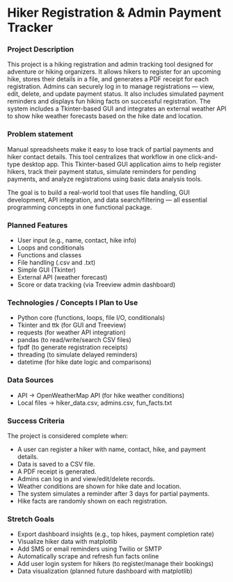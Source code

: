 # Hiker Registration & Admin Payment Tracker 

### Project Description
This project is a hiking registration and admin tracking tool designed for adventure or hiking organizers. 
It allows hikers to register for an upcoming hike, stores their details in a file, and generates a PDF receipt for each registration. 
Admins can securely log in to manage registrations — view, edit, delete, and update payment status. 
It also includes simulated payment reminders and displays fun hiking facts on successful registration.
The system includes a Tkinter-based GUI and integrates an external weather API to show hike weather forecasts based on the hike date and location.

### Problem statement
Manual spreadsheets make it easy to lose track of partial payments and hiker contact details. This tool centralizes that workflow in one click-and-type desktop app.
This Tkinter-based GUI application aims to help register hikers, track their payment status, simulate reminders for pending payments, and analyze registrations using basic data analysis tools.

The goal is to build a real-world tool that uses file handling, GUI development, API integration, and data search/filtering — all essential programming concepts in one functional package.

### Planned Features
 * User input (e.g., name, contact, hike info)
 * Loops and conditionals
 * Functions and classes
 * File handling (.csv and .txt)
 * Simple GUI (Tkinter)
 * External API (weather forecast)
 * Score or data tracking (via Treeview admin dashboard)

### Technologies / Concepts I Plan to Use
* Python core (functions, loops, file I/O, conditionals)
* Tkinter and ttk (for GUI and Treeview)
* requests (for weather API integration)
* pandas (to read/write/search CSV files)
* fpdf (to generate registration receipts)
* threading (to simulate delayed reminders)
* datetime (for hike date logic and comparisons)

### Data Sources
 * API → OpenWeatherMap API (for hike weather conditions)
 *  Local files → hiker_data.csv, admins.csv, fun_facts.txt

### Success Criteria
The project is considered complete when:
- A user can register a hiker with name, contact, hike, and payment details.
- Data is saved to a CSV file.
- A PDF receipt is generated.
- Admins can log in and view/edit/delete records.
- Weather conditions are shown for hike date and location.
- The system simulates a reminder after 3 days for partial payments.
- Hike facts are randomly shown on each registration.

### Stretch Goals
- Export dashboard insights (e.g., top hikes, payment completion rate)
- Visualize hiker data with matplotlib
- Add SMS or email reminders using Twilio or SMTP
- Automatically scrape and refresh fun facts online
- Add user login system for hikers (to register/manage their bookings)
- Data visualization (planned future dashboard with matplotlib)
 
